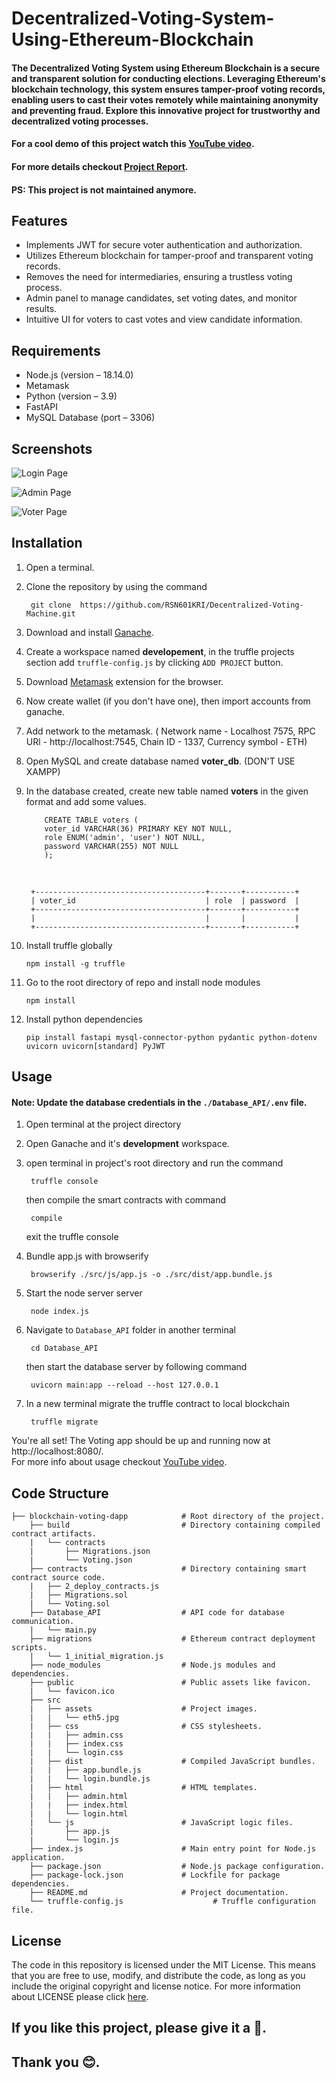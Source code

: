 # Decentralized-Voting-System-Using-Ethereum-Blockchain

#### The Decentralized Voting System using Ethereum Blockchain is a secure and transparent solution for conducting elections. Leveraging Ethereum's blockchain technology, this system ensures tamper-proof voting records, enabling users to cast their votes remotely while maintaining anonymity and preventing fraud. Explore this innovative project for trustworthy and decentralized voting processes.
#### For a cool demo of this project watch this [YouTube video](https://www.youtube.com/watch?v=a5CJ70D2P-E).
#### For more details checkout [Project Report](https://github.com/Krish-Depani/Decentralized-Voting-System-Using-Ethereum-Blockchain/blob/main/Project%20Report%20github.pdf).
#### PS: This project is not maintained anymore.

## Features
-  Implements JWT for secure voter authentication and authorization.
-  Utilizes Ethereum blockchain for tamper-proof and transparent voting records.
-  Removes the need for intermediaries, ensuring a trustless voting process.
-  Admin panel to manage candidates, set voting dates, and monitor results.
-  Intuitive UI for voters to cast votes and view candidate information.

## Requirements
- Node.js (version – 18.14.0)
- Metamask
- Python (version – 3.9)
- FastAPI
- MySQL Database (port – 3306)

## Screenshots

![Login Page](https://github.com/Krish-Depani/Decentralized-Voting-System-Using-Ethereum-Blockchain/blob/main/public/login%20ss.png)

![Admin Page](https://github.com/Krish-Depani/Decentralized-Voting-System-Using-Ethereum-Blockchain/blob/main/public/admin%20ss.png)

![Voter Page](https://github.com/Krish-Depani/Decentralized-Voting-System-Using-Ethereum-Blockchain/blob/main/public/index%20ss.png)

## Installation

1. Open a terminal.

2. Clone the repository by using the command
        
        git clone  https://github.com/RSN601KRI/Decentralized-Voting-Machine.git

3. Download and install [Ganache](https://trufflesuite.com/ganache/).

4. Create a workspace named <b>developement</b>, in the truffle projects section add `truffle-config.js` by clicking `ADD PROJECT` button.

5. Download [Metamask](https://metamask.io/download/) extension for the browser.

6. Now create wallet (if you don't have one), then import accounts from ganache.

7. Add network to the metamask. ( Network name - Localhost 7575, RPC URl - http://localhost:7545, Chain ID - 1337, Currency symbol - ETH)

8. Open MySQL and create database named <b>voter_db</b>. (DON'T USE XAMPP)

9. In the database created, create new table named <b>voters</b> in the given format and add some values.

           CREATE TABLE voters (
           voter_id VARCHAR(36) PRIMARY KEY NOT NULL,
           role ENUM('admin', 'user') NOT NULL,
           password VARCHAR(255) NOT NULL
           );
   <br>

        +--------------------------------------+-------+-----------+
        | voter_id                             | role  | password  |
        +--------------------------------------+-------+-----------+
        |                                      |       |           |
        +--------------------------------------+-------+-----------+

12. Install truffle globally
    
        npm install -g truffle

14. Go to the root directory of repo and install node modules

        npm install

15. Install python dependencies

        pip install fastapi mysql-connector-python pydantic python-dotenv uvicorn uvicorn[standard] PyJWT

## Usage

#### Note: Update the database credentials in the `./Database_API/.env` file.

1. Open terminal at the project directory

2. Open Ganache and it's <b>development</b> workspace.

3. open terminal in project's root directory and run the command

        truffle console
   then compile the smart contracts with command

        compile
   exit the truffle console

5. Bundle app.js with browserify
    
        browserify ./src/js/app.js -o ./src/dist/app.bundle.js

2. Start the node server server
    
        node index.js

3. Navigate to `Database_API` folder in another terminal
    
        cd Database_API
    then start the database server by following command

        uvicorn main:app --reload --host 127.0.0.1

4. In a new terminal migrate the truffle contract to local blockchain
    
        truffle migrate

You're all set! The Voting app should be up and running now at http://localhost:8080/.<br>
For more info about usage checkout [YouTube video](https://www.youtube.com/watch?v=a5CJ70D2P-E).

## Code Structure

    ├── blockchain-voting-dapp            # Root directory of the project.
        ├── build                         # Directory containing compiled contract artifacts.
        |   └── contracts                 
        |       ├── Migrations.json       
        |       └── Voting.json           
        ├── contracts                     # Directory containing smart contract source code.
        |   ├── 2_deploy_contracts.js     
        |   ├── Migrations.sol            
        |   └── Voting.sol                
        ├── Database_API                  # API code for database communication.
        |   └── main.py                   
        ├── migrations                    # Ethereum contract deployment scripts.
        |   └── 1_initial_migration.js    
        ├── node_modules                  # Node.js modules and dependencies.
        ├── public                        # Public assets like favicon.
        |   └── favicon.ico               
        ├── src                           
        |   ├── assets                    # Project images.
        |   |   └── eth5.jpg              
        |   ├── css                       # CSS stylesheets.
        |   |   ├── admin.css             
        |   |   ├── index.css             
        |   |   └── login.css             
        |   ├── dist                      # Compiled JavaScript bundles.
        |   |   ├── app.bundle.js         
        |   |   └── login.bundle.js       
        |   ├── html                      # HTML templates.
        |   |   ├── admin.html            
        |   |   ├── index.html            
        |   |   └── login.html            
        |   └── js                        # JavaScript logic files.
        |       ├── app.js                
        |       └── login.js              
        ├── index.js                      # Main entry point for Node.js application.
        ├── package.json                  # Node.js package configuration.
        ├── package-lock.json             # Lockfile for package dependencies.
        ├── README.md                     # Project documentation.
        └── truffle-config.js                    # Truffle configuration file.

## License

The code in this repository is licensed under the MIT License. This means that you are free to use, modify, and distribute the code, as long as you include the original copyright and license notice. For more information about LICENSE please click [here](https://github.com/Krish-Depani/Decentralized-Voting-System-Using-Ethereum-Blockchain/blob/main/LICENSE).

## If you like this project, please give it a 🌟.
## Thank you 😊.
